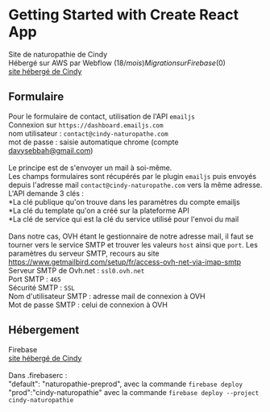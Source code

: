 # Getting Started with Create React App

Site de naturopathie de Cindy  
Hébergé sur AWS par Webflow (18$/mois)  
Migration sur Firebase (0$)  
[site hébergé de Cindy](https://cindy-naturopathe.com/)  

## Formulaire

Pour le formulaire de contact, utilisation de l'API `emailjs`  
Connexion sur `https://dashboard.emailjs.com`  
nom utilisateur : `contact@cindy-naturopathe.com`  
mot de passe : saisie automatique chrome (compte davysebbah@gmail.com)  
<br />
Le principe est de s'envoyer un mail à soi-même.  
Les champs formulaires sont récupérés par le plugin `emailjs` puis envoyés depuis l'adresse mail `contact@cindy-naturopathe.com` vers la même adresse.  
L'API demande 3 clés :  
*La clé publique qu'on trouve dans les paramètres du compte emailjs  
*La clé du template qu'on a créé sur la plateforme API  
*La clé de service qui est la clé du service utilisé pour l'envoi du mail  
<br />
Dans notre cas, OVH étant le gestionnaire de notre adresse mail, il faut se tourner vers le service SMTP et trouver les valeurs `host` ainsi que `port`. Les paramètres du serveur SMTP, recours au site https://www.getmailbird.com/setup/fr/access-ovh-net-via-imap-smtp  
Serveur SMTP de Ovh.net : `ssl0.ovh.net`  
Port SMTP : `465`  
Sécurité SMTP : `SSL`  
Nom d'utilisateur SMTP : adresse mail de connexion à OVH  
Mot de passe SMTP : celui de connexion à OVH   

## Hébergement  

Firebase   
[site hébergé de Cindy](https://cindy-naturopathe.com/)  
<br/>
Dans .firebaserc :   
"default": "naturopathie-preprod", avec la commande 
`firebase deploy `    
"prod":"cindy-naturopathie" avec la commande `firebase deploy --project cindy-naturopathie ` 